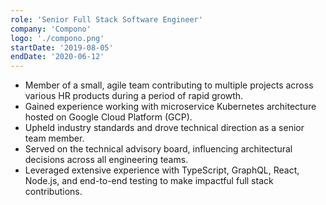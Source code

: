 ```yaml
---
role: 'Senior Full Stack Software Engineer'
company: 'Compono'
logo: './compono.png'
startDate: '2019-08-05'
endDate: '2020-06-12'
---
```


- Member of a small, agile team contributing to multiple projects across various HR products during a period of rapid growth.
- Gained experience working with microservice Kubernetes architecture hosted on Google Cloud Platform (GCP).
- Upheld industry standards and drove technical direction as a senior team member.
- Served on the technical advisory board, influencing architectural decisions across all engineering teams.
- Leveraged extensive experience with TypeScript, GraphQL, React, Node.js, and end-to-end testing to make impactful full stack contributions.

